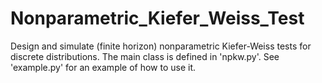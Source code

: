 # Nonparametric_Kiefer_Weiss_Test

Design and simulate (finite horizon) nonparametric Kiefer-Weiss tests for discrete distributions. The main class is defined in 'npkw.py'. See 'example.py' for an example of how to use it.
